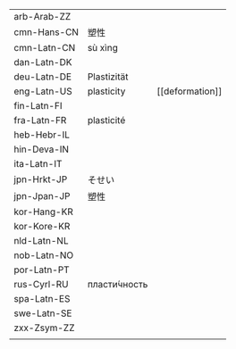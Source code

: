 | | | |
|-|-|-|
| arb-Arab-ZZ |  |  |
| cmn-Hans-CN | 塑性 |  |
| cmn-Latn-CN | sù xìng |  |
| dan-Latn-DK |  |  |
| deu-Latn-DE | Plastizität |  |
| eng-Latn-US | plasticity | [[deformation]] |
| fin-Latn-FI |  |  |
| fra-Latn-FR | plasticité |  |
| heb-Hebr-IL |  |  |
| hin-Deva-IN |  |  |
| ita-Latn-IT |  |  |
| jpn-Hrkt-JP | そせい |  |
| jpn-Jpan-JP | 塑性 |  |
| kor-Hang-KR |  |  |
| kor-Kore-KR |  |  |
| nld-Latn-NL |  |  |
| nob-Latn-NO |  |  |
| por-Latn-PT |  |  |
| rus-Cyrl-RU | пласти́чность |  |
| spa-Latn-ES |  |  |
| swe-Latn-SE |  |  |
| zxx-Zsym-ZZ |  |  |
|  |  |  |
